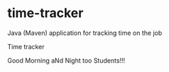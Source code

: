# time-tracker
Java (Maven) application for tracking time on the job

Time tracker

Good Morning aNd Night too Students!!!
